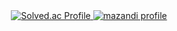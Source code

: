 <div align="center">
  <a href="https://solved.ac/kyum1n/" target="_blank">
    <img src="http://mazassumnida.wtf/api/v2/generate_badge?boj=kyum1n" alt="Solved.ac Profile">
  </a>
  <a href="http://mazandi.herokuapp.com/api?handle=kyum1n&theme=warm" target="_blank">
    <img src="http://mazandi.herokuapp.com/api?handle=kyum1n&theme=warm" alt="mazandi profile">
  </a>
</div>
